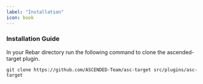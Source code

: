 ```yaml
---
label: "Installation"
icon: book
---
```


### Installation Guide

In your Rebar directory run the following command to clone the ascended-target plugin.

```shell
git clone https://github.com/ASCENDED-Team/asc-target src/plugins/asc-target
```
